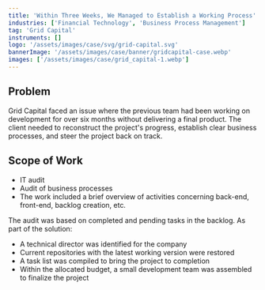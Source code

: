 ```yaml
---
title: 'Within Three Weeks, We Managed to Establish a Working Process'
industries: ['Financial Technology', 'Business Process Management']
tag: 'Grid Capital'
instruments: []
logo: '/assets/images/case/svg/grid-capital.svg'
bannerImage: '/assets/images/case/banner/gridcapital-case.webp'
images: ['/assets/images/case/grid_capital-1.webp']
---
```


## Problem

Grid Capital faced an issue where the previous team had been working on development for over six months without delivering a final product. The client needed to reconstruct the project's progress, establish clear business processes, and steer the project back on track.

## Scope of Work

- IT audit
- Audit of business processes
- The work included a brief overview of activities concerning back-end, front-end, backlog creation, etc.

<p>
The audit was based on completed and pending tasks in the backlog. As part of the solution:
</p>

- A technical director was identified for the company
- Current repositories with the latest working version were restored
- A task list was compiled to bring the project to completion
- Within the allocated budget, a small development team was assembled to finalize the project
